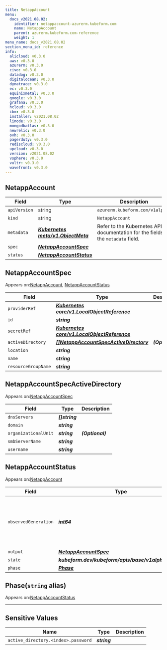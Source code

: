 ```yaml
---
title: NetappAccount
menu:
  docs_v2021.08.02:
    identifier: netappaccount-azurerm.kubeform.com
    name: NetappAccount
    parent: azurerm.kubeform.com-reference
    weight: 1
menu_name: docs_v2021.08.02
section_menu_id: reference
info:
  alicloud: v0.3.0
  aws: v0.3.0
  azurerm: v0.3.0
  civo: v0.3.0
  datadog: v0.3.0
  digitalocean: v0.3.0
  dynatrace: v0.3.0
  ec: v0.3.0
  equinixmetal: v0.3.0
  google: v0.3.0
  grafana: v0.3.0
  hcloud: v0.3.0
  ibm: v0.3.0
  installer: v2021.08.02
  linode: v0.3.0
  mongodbatlas: v0.3.0
  newrelic: v0.3.0
  ovh: v0.3.0
  pagerduty: v0.3.0
  rediscloud: v0.3.0
  upcloud: v0.3.0
  version: v2021.08.02
  vsphere: v0.3.0
  vultr: v0.3.0
  wavefront: v0.3.0
---
```


## NetappAccount
| Field | Type | Description |
| ------ | ----- | ----------- |
| `apiVersion` | string | `azurerm.kubeform.com/v1alpha1` |
|    `kind` | string | `NetappAccount` |
| `metadata` | ***[Kubernetes meta/v1.ObjectMeta](https://v1-18.docs.kubernetes.io/docs/reference/generated/kubernetes-api/v1.18/#objectmeta-v1-meta)***|Refer to the Kubernetes API documentation for the fields of the `metadata` field.|
| `spec` | ***[NetappAccountSpec](#netappaccountspec)***||
| `status` | ***[NetappAccountStatus](#netappaccountstatus)***||
## NetappAccountSpec

Appears on:[NetappAccount](#netappaccount), [NetappAccountStatus](#netappaccountstatus)

| Field | Type | Description |
| ------ | ----- | ----------- |
| `providerRef` | ***[Kubernetes core/v1.LocalObjectReference](https://v1-18.docs.kubernetes.io/docs/reference/generated/kubernetes-api/v1.18/#localobjectreference-v1-core)***||
| `id` | ***string***||
| `secretRef` | ***[Kubernetes core/v1.LocalObjectReference](https://v1-18.docs.kubernetes.io/docs/reference/generated/kubernetes-api/v1.18/#localobjectreference-v1-core)***||
| `activeDirectory` | ***[[]NetappAccountSpecActiveDirectory](#netappaccountspecactivedirectory)***| ***(Optional)*** |
| `location` | ***string***||
| `name` | ***string***||
| `resourceGroupName` | ***string***||
## NetappAccountSpecActiveDirectory

Appears on:[NetappAccountSpec](#netappaccountspec)

| Field | Type | Description |
| ------ | ----- | ----------- |
| `dnsServers` | ***[]string***||
| `domain` | ***string***||
| `organizationalUnit` | ***string***| ***(Optional)*** |
| `smbServerName` | ***string***||
| `username` | ***string***||
## NetappAccountStatus

Appears on:[NetappAccount](#netappaccount)

| Field | Type | Description |
| ------ | ----- | ----------- |
| `observedGeneration` | ***int64***| ***(Optional)*** Resource generation, which is updated on mutation by the API Server.|
| `output` | ***[NetappAccountSpec](#netappaccountspec)***| ***(Optional)*** |
| `state` | ***kubeform.dev/kubeform/apis/base/v1alpha1.State***| ***(Optional)*** |
| `phase` | ***[Phase](#phase)***| ***(Optional)*** |
## Phase(`string` alias)

Appears on:[NetappAccountStatus](#netappaccountstatus)

---
## Sensitive Values
| Name | Type | Description |
|------|------|-------------|
| `active_directory.<index>.password` | ***string*** ||
